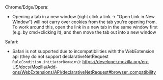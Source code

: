 Chrome/Edge/Opera:

- Opening a tab in a new window (right click a link -> "Open Link in New Window") will not carry over cookies from the tab you're opening from. To work around this, open the link in a new tab in the same window first (e.g. by cmd+clicking it), and then move the tab out into a new window

Safari:

- Safari is not supported due to incompatibilities with the WebExtension api (they do not support declarativeNetRequest `RuleCondition.initiatorDomains`): https://developer.mozilla.org/en-US/docs/Mozilla/Add-ons/WebExtensions/API/declarativeNetRequest#browser_compatibility
